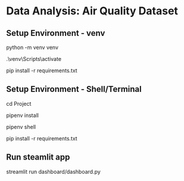 # Data Analysis: Air Quality Dataset

## Setup Environment - venv
python -m venv venv

.\venv\Scripts\activate

pip install -r requirements.txt

## Setup Environment - Shell/Terminal
cd Project

pipenv install

pipenv shell

pip install -r requirements.txt

## Run steamlit app

streamlit run dashboard/dashboard.py
